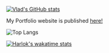 [![Vlad's GitHub stats](https://github-readme-stats.vercel.app/api?username=VladSydorets&show_icons=true&theme=one_dark_pro)](https://github.com/anuraghazra/github-readme-stats)

My Portfolio website is published <a href="https://syncdoth.github.io" target="_blank">here!</a>

![Top Langs](https://github-readme-stats.vercel.app/api/top-langs/?username=VladSydorets&layout=compact)

[![Harlok's wakatime stats](https://github-readme-stats.vercel.app/api/wakatime?username=VladSydorets&layout=compact)](https://github.com/anuraghazra/github-readme-stats)
